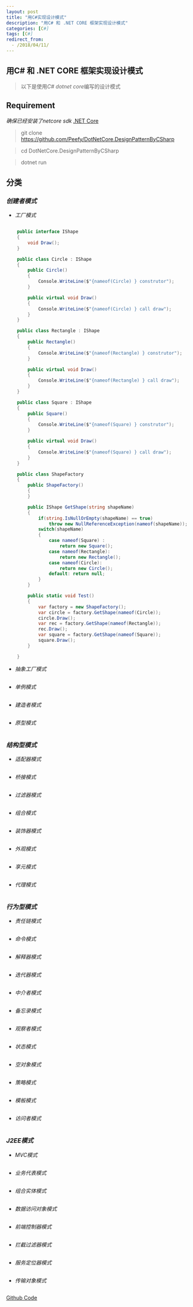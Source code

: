 ```yaml
---
layout: post
title: "用C#实现设计模式"
description: "用C# 和 .NET CORE 框架实现设计模式"
categories: [C#]
tags: [C#]
redirect_from:
  - /2018/04/11/
---
```


## 用C# 和 .NET CORE 框架实现设计模式

>以下是使用*C# dotnet core*编写的设计模式

## Requirement

*确保已经安装了netcore sdk*  [.NET Core](https://dotnet.github.io/)

>git clone https://github.com/Peefy/DotNetCore.DesignPatternByCSharp

>cd DotNetCore.DesignPatternByCSharp

>dotnet run

## 分类

### *创建者模式*

* *工厂模式*

```C#

    public interface IShape
    {
        void Draw();
    }

    public class Circle : IShape
    {
        public Circle()
        {
            Console.WriteLine($"{nameof(Circle) } construtor");
        }

        public virtual void Draw()
        {
            Console.WriteLine($"{nameof(Circle) } call draw");
        }
    } 

    public class Rectangle : IShape
    {
        public Rectangle()
        {
            Console.WriteLine($"{nameof(Rectangle) } construtor");
        }

        public virtual void Draw()
        {
            Console.WriteLine($"{nameof(Rectangle) } call draw");
        }
    }

    public class Square : IShape
    {
        public Square()
        {
            Console.WriteLine($"{nameof(Square) } construtor");
        }

        public virtual void Draw()
        {
            Console.WriteLine($"{nameof(Square) } call draw");
        }
    }

    public class ShapeFactory
    {
        public ShapeFactory()
        {
        }

        public IShape GetShape(string shapeName)
        {
            if(string.IsNullOrEmpty(shapeName) == true)
                throw new NullReferenceException(nameof(shapeName));
            switch(shapeName)
            {
                case nameof(Square) : 
                    return new Square();
                case nameof(Rectangle): 
                    return new Rectangle();
                case nameof(Circle): 
                    return new Circle();
                default: return null;
            }
        }

        public static void Test()
        {
            var factory = new ShapeFactory();
            var circle = factory.GetShape(nameof(Circle));
            circle.Draw();
            var rec = factory.GetShape(nameof(Rectangle));
            rec.Draw();
            var square = factory.GetShape(nameof(Square));
            square.Draw();
        }

    }

```

* *抽象工厂模式*

```C#
```

* *单例模式*

```C#
```

* *建造者模式*

```C#
```

* *原型模式*

```C#
```

### *结构型模式*

* *适配器模式*

```C#
```

* *桥接模式*

```C#
```

* *过滤器模式*

```C#
```

* *组合模式*

```C#
```

* *装饰器模式*

```C#
```

* *外观模式*

```C#
```

* *享元模式*

```C#
```

* *代理模式*

```C#
```


### *行为型模式*

* *责任链模式*

```C#
```

* *命令模式*

```C#
```

* *解释器模式*

```C#
```

* *迭代器模式*

```C#
```

* *中介者模式*

```C#
```

* *备忘录模式*

```C#
```

* *观察者模式*

```C#
```

* *状态模式*

```C#
```

* *空对象模式*

```C#
```

* *策略模式*

```C#
```

* *模板模式*

```C#
```

* *访问者模式*

```C#
```

### *J2EE模式*

* *MVC模式*

```C#
```

* *业务代表模式*

```C#
```

* *组合实体模式*

```C#
```

* *数据访问对象模式*

```C#
```

* *前端控制器模式*

```C#
```

* *拦截过滤器模式*

```C#
```

* *服务定位器模式*

```C#
```

* *传输对象模式*

```C#
```

[Github Code](https://github.com/Peefy/DotNetCore.DesignPatternByCSharp)

